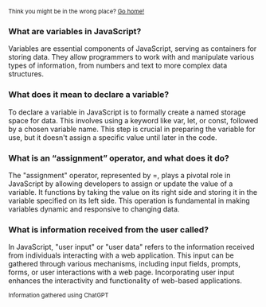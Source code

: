 <sub>Think you might be in the wrong place? [Go home!](../README.md)</sub>

### What are variables in JavaScript?
Variables are essential components of JavaScript, serving as containers for storing data. They allow programmers to work with and manipulate various types of information, from numbers and text to more complex data structures.
### What does it mean to declare a variable?
To declare a variable in JavaScript is to formally create a named storage space for data. This involves using a keyword like var, let, or const, followed by a chosen variable name. This step is crucial in preparing the variable for use, but it doesn't assign a specific value until later in the code.

### What is an “assignment” operator, and what does it do?
 The "assignment" operator, represented by =, plays a pivotal role in JavaScript by allowing developers to assign or update the value of a variable. It functions by taking the value on its right side and storing it in the variable specified on its left side. This operation is fundamental in making variables dynamic and responsive to changing data.

### What is information received from the user called?
 In JavaScript, "user input" or "user data" refers to the information received from individuals interacting with a web application. This input can be gathered through various mechanisms, including input fields, prompts, forms, or user interactions with a web page. Incorporating user input enhances the interactivity and functionality of web-based applications.


<sub>Information gathered using ChatGPT</sub>